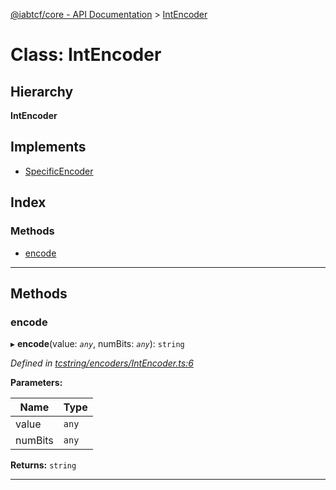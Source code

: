 [@iabtcf/core - API Documentation](../README.md) > [IntEncoder](../classes/intencoder.md)

# Class: IntEncoder

## Hierarchy

**IntEncoder**

## Implements

* [SpecificEncoder](../interfaces/specificencoder.md)

## Index

### Methods

* [encode](intencoder.md#encode)

---

## Methods

<a id="encode"></a>

###  encode

▸ **encode**(value: *`any`*, numBits: *`any`*): `string`

*Defined in [tcstring/encoders/IntEncoder.ts:6](https://github.com/chrispaterson/iabtcf-es/blob/1a74f01/modules/core/src/tcstring/encoders/IntEncoder.ts#L6)*

**Parameters:**

| Name | Type |
| ------ | ------ |
| value | `any` |
| numBits | `any` |

**Returns:** `string`

___

